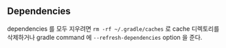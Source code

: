 ## Dependencies

dependencies 를 모두 지우려면 `rm -rf ~/.gradle/caches` 로 cache 디렉토리를 삭제하거나 gradle command 에 `--refresh-dependencies` option 을 준다.